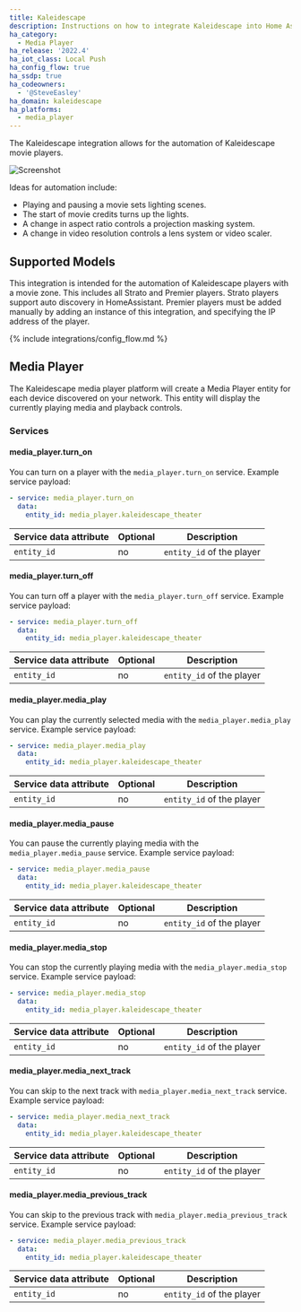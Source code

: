 ```yaml
---
title: Kaleidescape
description: Instructions on how to integrate Kaleidescape into Home Assistant.
ha_category:
  - Media Player
ha_release: '2022.4'
ha_iot_class: Local Push
ha_config_flow: true
ha_ssdp: true
ha_codeowners:
  - '@SteveEasley'
ha_domain: kaleidescape
ha_platforms:
  - media_player
---
```


The Kaleidescape integration allows for the automation of Kaleidescape movie players.

![Screenshot](/images/integrations/kaleidescape/media_player.png)

Ideas for automation include:

- Playing and pausing a movie sets lighting scenes.
- The start of movie credits turns up the lights.
- A change in aspect ratio controls a projection masking system.
- A change in video resolution controls a lens system or video scaler.

## Supported Models

This integration is intended for the automation of Kaleidescape players with a movie zone. This includes all Strato and Premier players. Strato players support auto discovery in HomeAssistant. Premier players must be added manually by adding an instance of this integration, and specifying the IP address of the player.

{% include integrations/config_flow.md %}

## Media Player

The Kaleidescape media player platform will create a Media Player entity for each device discovered on your network. This entity will display the currently playing media and playback controls.

### Services

#### media_player.turn_on

You can turn on a player with the `media_player.turn_on` service. Example service payload:

```yaml
- service: media_player.turn_on
  data:
    entity_id: media_player.kaleidescape_theater
```

| Service data attribute | Optional | Description |
| ---------------------- | -------- | ----------- |
| `entity_id`            | no      |  `entity_id` of the player

#### media_player.turn_off

You can turn off a player with the `media_player.turn_off` service. Example service payload:

```yaml
- service: media_player.turn_off
  data:
    entity_id: media_player.kaleidescape_theater
```

| Service data attribute | Optional | Description |
| ---------------------- | -------- | ----------- |
| `entity_id`            | no       |  `entity_id` of the player

#### media_player.media_play

You can play the currently selected media with the `media_player.media_play` service. Example service payload:

```yaml
- service: media_player.media_play
  data:
    entity_id: media_player.kaleidescape_theater
```

| Service data attribute | Optional | Description |
| ---------------------- | -------- | ----------- |
| `entity_id`            | no       |  `entity_id` of the player

#### media_player.media_pause

You can pause the currently playing media with the `media_player.media_pause` service. Example service payload:

```yaml
- service: media_player.media_pause
  data:
    entity_id: media_player.kaleidescape_theater
```

| Service data attribute | Optional | Description |
| ---------------------- | -------- | ----------- |
| `entity_id`            | no       |  `entity_id` of the player

#### media_player.media_stop

You can stop the currently playing media with the `media_player.media_stop` service. Example service payload:

```yaml
- service: media_player.media_stop
  data:
    entity_id: media_player.kaleidescape_theater
```

| Service data attribute | Optional | Description |
| ---------------------- | -------- | ----------- |
| `entity_id`            | no       |  `entity_id` of the player

#### media_player.media_next_track

You can skip to the next track with `media_player.media_next_track` service. Example service payload:

```yaml
- service: media_player.media_next_track
  data:
    entity_id: media_player.kaleidescape_theater
```

| Service data attribute | Optional | Description |
| ---------------------- | -------- | ----------- |
| `entity_id`            | no       |  `entity_id` of the player

#### media_player.media_previous_track

You can skip to the previous track with `media_player.media_previous_track` service. Example service payload:

```yaml
- service: media_player.media_previous_track
  data:
    entity_id: media_player.kaleidescape_theater
```

| Service data attribute | Optional | Description |
| ---------------------- | -------- | ----------- |
| `entity_id`            | no       |  `entity_id` of the player
